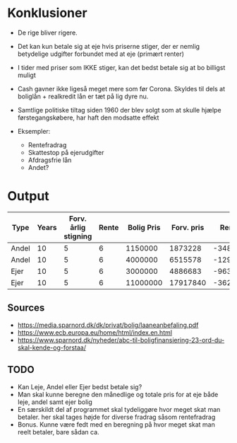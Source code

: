 # Konklusioner
- De rige bliver rigere. 
- Det kan kun betale sig at eje hvis priserne stiger, der er nemlig betydelige udgifter forbundet med at eje (primært renter)
- I tider med priser som IKKE stiger, kan det bedst betale sig at bo billigst muligt
- Cash gavner ikke ligeså meget mere som før Corona. Skyldes til dels at boliglån + realkredit lån er tæt på lig dyre nu.
- Samtlige politiske tiltag siden 1960 der blev solgt som at skulle hjælpe førstegangskøbere, har haft den modsatte effekt

- Eksempler:
  - Rentefradrag
  - Skattestop på ejerudgifter
  - Afdragsfrie lån
  - Andet?

# Output
| Type  | Years | Forv. årlig stigning | Rente | Bolig Pris | Forv. pris | Renter  | Boligudgift | Engangsomkostninger | Total Udgifter | Total Indtægter | Gevinst efter skat | Udgifter gns./år | Udgifter år 1 | Udgifter år 2 |
|-------|-------|----------------------|-------|------------|------------|---------|-------------|---------------------|----------------|-----------------|-------------------|------------------|---------------|---------------|
| Andel | 10    | 5                    | 6     | 1150000    | 1873228    | -348840 | -360000     | -34571              | -694191        | 723220          | 29.028            | -69420          | -131421       | -91975        |
| Andel | 10    | 5                    | 6     | 4000000    | 6515578    | -1295640| -420000     | -62002              | -1594812       | 2515570         | 920.757           | -159482         | -330016       | -249908       |
| Ejer | 10    | 5                    | 6     | 3000000    | 4886683    | -963400 | -504000     | -52377              | -1463827       | 1886680         | 422.852           | -146383          | -270838       | -204998       |
| Ejer  | 10    | 5                    | 6     | 11000000   | 17917840   | -3621440| -660000     | -129377             | -3979767       | 6917840         | 2.938.072         | -397977         | -827057       | -647076       |
    

## Sources
- https://media.sparnord.dk/dk/privat/bolig/laaneanbefaling.pdf
- https://www.ecb.europa.eu/home/html/index.en.html
- https://www.sparnord.dk/nyheder/abc-til-boligfinansiering-23-ord-du-skal-kende-og-forstaa/


## TODO
- Kan Leje, Andel eller Ejer bedst betale sig?
- Man skal kunne beregne den månedlige og totale pris for at eje både leje, andel samt ejer bolig
- En særskildt del af programmet skal tydeliggøre hvor meget skat man betaler. her skal tages højde for diverse fradrag såsom rentefradrag
- Bonus. Kunne være fedt med en beregning på hvor meget skat man reelt betaler, bare sådan ca. 
